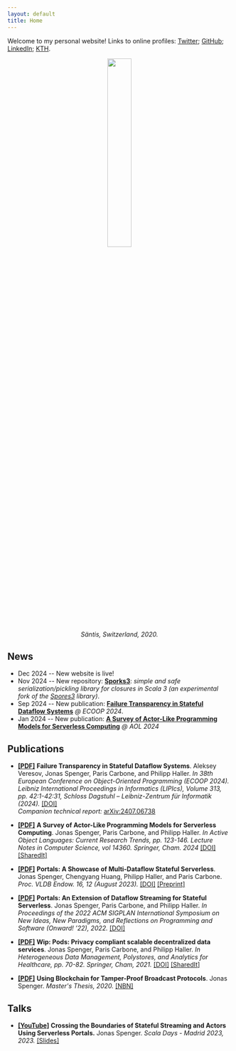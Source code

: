 ```yaml
---
layout: default
title: Home
---
```


Welcome to my personal website! Links to online profiles: [Twitter](https://twitter.com/jonasspenger); [GitHub](https://github.com/jspenger); [LinkedIn](https://www.linkedin.com/in/jspenger); [KTH](https://www.kth.se/profile/jspenger).

<div class="row">
<div align="center">
  <img src="/assets/images/santis.jpg" width="33%"/>
  <br/>
  <em>Säntis, Switzerland, 2020.</em>
</div>
</div>

## News
* Dec 2024 -- New website is live!
* Nov 2024 -- New repository: **[Sporks3](https://github.com/jspenger/sporks3)**: *simple and safe serialization/pickling library for closures in Scala 3 (an experimental fork of the [Spores3](https://github.com/phaller/spores3) library)*.
* Sep 2024 -- New publication: **[Failure Transparency in Stateful Dataflow Systems](https://doi.org/10.4230/LIPIcs.ECOOP.2024.42)** *@ ECOOP 2024*.
* Jan 2024 -- New publication: **[A Survey of Actor-Like Programming Models for Serverless Computing](https://doi.org/10.1007/978-3-031-51060-1_5)** *@ AOL 2024*

## Publications

* **[[PDF]](https://doi.org/10.4230/LIPIcs.ECOOP.2024.42)**
**Failure Transparency in Stateful Dataflow Systems**.
Aleksey Veresov, Jonas Spenger, Paris Carbone, and Philipp Haller. 
*In 38th European Conference on Object-Oriented Programming (ECOOP 2024). Leibniz International Proceedings in Informatics (LIPIcs), Volume 313, pp. 42:1-42:31, Schloss Dagstuhl – Leibniz-Zentrum für Informatik (2024).*
[[DOI]](https://doi.org/10.4230/LIPIcs.ECOOP.2024.42) 
<br/> *Companion technical report:* [arXiv:2407.06738](https://arxiv.org/abs/2407.06738)

* **[[PDF]](https://people.kth.se/~jspenger/pdfs/spenger23aol.pdf)**
**A Survey of Actor-Like Programming Models for Serverless Computing**.
Jonas Spenger, Paris Carbone, and Philipp Haller. 
*In Active Object Languages: Current Research Trends, pp. 123-146. Lecture Notes in Computer Science, vol 14360. Springer, Cham. 2024*
[[DOI]](https://doi.org/10.1007/978-3-031-51060-1_5) [[SharedIt]](https://rdcu.be/dxwia) 

* **[[PDF]](https://www.vldb.org/pvldb/vol16/p4054-spenger.pdf)**
**Portals: A Showcase of Multi-Dataflow Stateful Serverless**.
Jonas Spenger, Chengyang Huang, Philipp Haller, and Paris Carbone.
*Proc. VLDB Endow. 16, 12 (August 2023).*
[[DOI]](https://doi.org/10.14778/3611540.3611619) [[Preprint]](https://people.kth.se/~jspenger/pdfs/spenger23vldb.pdf)

* **[[PDF]](https://dl.acm.org/doi/pdf/10.1145/3563835.3567664)**
**Portals: An Extension of Dataflow Streaming for Stateful Serverless**.
Jonas Spenger, Paris Carbone, and Philipp Haller.
*In Proceedings of the 2022 ACM SIGPLAN International Symposium on New Ideas, New Paradigms, and Reflections on Programming and Software (Onward! ’22), 2022.*
[[DOI]](https://doi.org/10.1145/3563835.3567664)

* **[[PDF]](https://people.kth.se/~jspenger/pdfs/spenger21poly.pdf)**
**Wip: Pods: Privacy compliant scalable decentralized data services**.
Jonas Spenger, Paris Carbone, and Philipp Haller.
*In Heterogeneous Data Management, Polystores, and Analytics for Healthcare, pp. 70-82. Springer, Cham, 2021.*
[[DOI]](https://doi.org/10.1007/978-3-030-93663-1_7) [[SharedIt]](https://rdcu.be/dxwj0)

* **[[PDF]](https://nbn-resolving.org/urn:nbn:de:0297-zib-79165)**
**Using Blockchain for Tamper-Proof Broadcast Protocols**.
Jonas Spenger.
*Master's Thesis, 2020.*
[[NBN]](https://nbn-resolving.org/urn:nbn:de:0297-zib-79165)

## Talks
* **[[YouTube]](https://www.youtube.com/watch?v=Ctpif-uk7sw)**
**Crossing the Boundaries of Stateful Streaming and Actors Using Serverless Portals.**
Jonas Spenger.
*Scala Days - Madrid 2023, 2023.*
[[Slides]](https://people.kth.se/~jspenger/slides/spenger23scaladays-slides.pdf)
